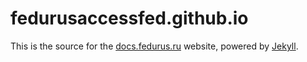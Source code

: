 # fedurusaccessfed.github.io

This is the source for the [docs.fedurus.ru](http://docs.fedurus.ru) website, powered by [Jekyll](http://www.jekyllrb.com/).

